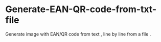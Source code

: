 # Generate-EAN-QR-code-from-txt-file
Generate image with EAN/QR code from text , line by line from a file . 
